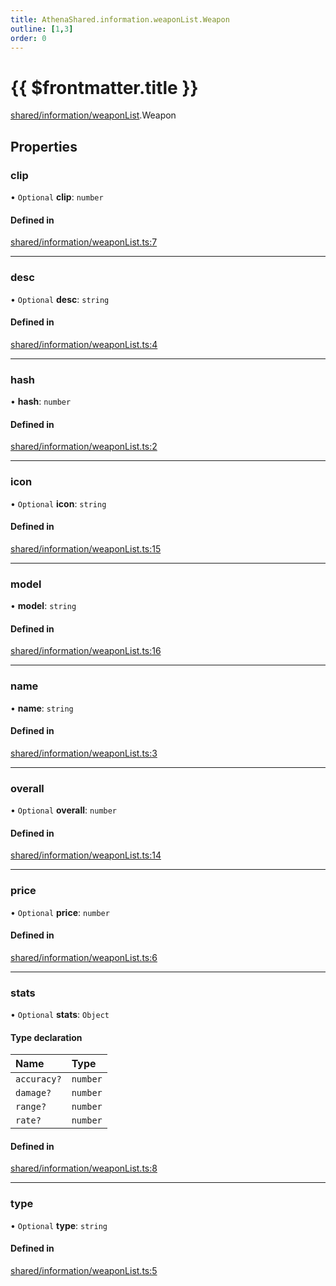 ```yaml
---
title: AthenaShared.information.weaponList.Weapon
outline: [1,3]
order: 0
---
```


# {{ $frontmatter.title }}


[shared/information/weaponList](../modules/shared_information_weaponList.md).Weapon

## Properties

### clip

• `Optional` **clip**: `number`

#### Defined in

[shared/information/weaponList.ts:7](https://github.com/Stuyk/altv-athena/blob/4945ccd/src/core/shared/information/weaponList.ts#L7)

___

### desc

• `Optional` **desc**: `string`

#### Defined in

[shared/information/weaponList.ts:4](https://github.com/Stuyk/altv-athena/blob/4945ccd/src/core/shared/information/weaponList.ts#L4)

___

### hash

• **hash**: `number`

#### Defined in

[shared/information/weaponList.ts:2](https://github.com/Stuyk/altv-athena/blob/4945ccd/src/core/shared/information/weaponList.ts#L2)

___

### icon

• `Optional` **icon**: `string`

#### Defined in

[shared/information/weaponList.ts:15](https://github.com/Stuyk/altv-athena/blob/4945ccd/src/core/shared/information/weaponList.ts#L15)

___

### model

• **model**: `string`

#### Defined in

[shared/information/weaponList.ts:16](https://github.com/Stuyk/altv-athena/blob/4945ccd/src/core/shared/information/weaponList.ts#L16)

___

### name

• **name**: `string`

#### Defined in

[shared/information/weaponList.ts:3](https://github.com/Stuyk/altv-athena/blob/4945ccd/src/core/shared/information/weaponList.ts#L3)

___

### overall

• `Optional` **overall**: `number`

#### Defined in

[shared/information/weaponList.ts:14](https://github.com/Stuyk/altv-athena/blob/4945ccd/src/core/shared/information/weaponList.ts#L14)

___

### price

• `Optional` **price**: `number`

#### Defined in

[shared/information/weaponList.ts:6](https://github.com/Stuyk/altv-athena/blob/4945ccd/src/core/shared/information/weaponList.ts#L6)

___

### stats

• `Optional` **stats**: `Object`

#### Type declaration

| Name | Type |
| :------ | :------ |
| `accuracy?` | `number` |
| `damage?` | `number` |
| `range?` | `number` |
| `rate?` | `number` |

#### Defined in

[shared/information/weaponList.ts:8](https://github.com/Stuyk/altv-athena/blob/4945ccd/src/core/shared/information/weaponList.ts#L8)

___

### type

• `Optional` **type**: `string`

#### Defined in

[shared/information/weaponList.ts:5](https://github.com/Stuyk/altv-athena/blob/4945ccd/src/core/shared/information/weaponList.ts#L5)
